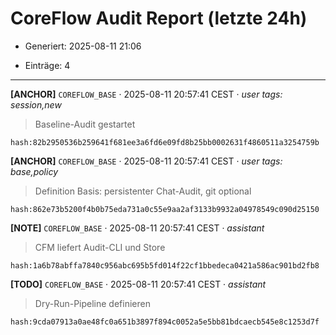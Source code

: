 # CoreFlow Audit Report (letzte 24h)

- Generiert: 2025-08-11 21:06

- Einträge: 4


---

**[ANCHOR]** `COREFLOW_BASE` · 2025-08-11 20:57:41 CEST · *user* _tags: session,new_

> Baseline-Audit gestartet

`hash:82b2950536b259641f681ee3a6fd6e09fd8b25bb0002631f4860511a3254759b`


**[ANCHOR]** `COREFLOW_BASE` · 2025-08-11 20:57:41 CEST · *user* _tags: base,policy_

> Definition Basis: persistenter Chat-Audit, git optional

`hash:862e73b5200f4b0b75eda731a0c55e9aa2af3133b9932a04978549c090d25150`


**[NOTE]** `COREFLOW_BASE` · 2025-08-11 20:57:41 CEST · *assistant*

> CFM liefert Audit-CLI und Store

`hash:1a6b78abffa7840c956abc695b5fd014f22cf1bbedeca0421a586ac901bd2fb8`


**[TODO]** `COREFLOW_BASE` · 2025-08-11 20:57:41 CEST · *assistant*

> Dry-Run-Pipeline definieren

`hash:9cda07913a0ae48fc0a651b3897f894c0052a5e5bb81bdcaecb545e8c1253d7f`

